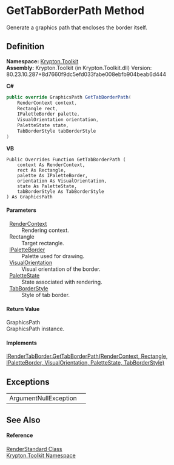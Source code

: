 # GetTabBorderPath Method


Generate a graphics path that encloses the border itself.



## Definition
**Namespace:** <a href="79d2eac2-21f4-54ff-7552-b20c33c30600.md">Krypton.Toolkit</a>  
**Assembly:** Krypton.Toolkit (in Krypton.Toolkit.dll) Version: 80.23.10.287+8d7660f9dc5efd033fabe008ebfb904beab6d444

**C#**
``` C#
public override GraphicsPath GetTabBorderPath(
	RenderContext context,
	Rectangle rect,
	IPaletteBorder palette,
	VisualOrientation orientation,
	PaletteState state,
	TabBorderStyle tabBorderStyle
)
```
**VB**
``` VB
Public Overrides Function GetTabBorderPath ( 
	context As RenderContext,
	rect As Rectangle,
	palette As IPaletteBorder,
	orientation As VisualOrientation,
	state As PaletteState,
	tabBorderStyle As TabBorderStyle
) As GraphicsPath
```



#### Parameters
<dl><dt>  <a href="ef60a5af-08ff-7a94-87f5-362a7e392cd4.md">RenderContext</a></dt><dd>Rendering context.</dd><dt>  Rectangle</dt><dd>Target rectangle.</dd><dt>  <a href="dd253da2-d489-07ff-6865-3729039fb875.md">IPaletteBorder</a></dt><dd>Palette used for drawing.</dd><dt>  <a href="d38051f8-c2cc-e81c-0029-02f7ad46f2fa.md">VisualOrientation</a></dt><dd>Visual orientation of the border.</dd><dt>  <a href="93e626cd-00cf-240e-06c6-ab4d47e982ba.md">PaletteState</a></dt><dd>State associated with rendering.</dd><dt>  <a href="1270c858-0b34-774e-682b-387b0276c3be.md">TabBorderStyle</a></dt><dd>Style of tab border.</dd></dl>

#### Return Value
GraphicsPath  
GraphicsPath instance.

#### Implements
<a href="3d0a434f-e0f0-8e7c-3789-7f7390f70f32.md">IRenderTabBorder.GetTabBorderPath(RenderContext, Rectangle, IPaletteBorder, VisualOrientation, PaletteState, TabBorderStyle)</a>  


## Exceptions
<table>
<tr>
<td>ArgumentNullException</td>
<td /></tr>
</table>

## See Also


#### Reference
<a href="8a8b9945-a6ad-21c4-5182-014e3b962e19.md">RenderStandard Class</a>  
<a href="79d2eac2-21f4-54ff-7552-b20c33c30600.md">Krypton.Toolkit Namespace</a>  
